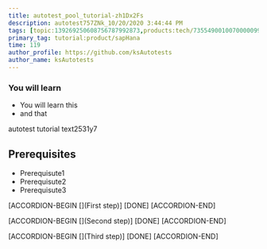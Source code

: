 ```yaml
---
title: autotest_pool_tutorial-zh1Dx2Fs
description: autotest757ZNk_10/20/2020 3:44:44 PM
tags: [topic:139269250608756787992873,products:tech/73554900100700000996,tutorial:experience/advanced]
primary_tag: tutorial:product/sapHana
time: 119
author_profile: https://github.com/ksAutotests
author_name: ksAutotests
---
```

### You will learn
- You will learn this
- and that

autotest tutorial text2531y7

## Prerequisites
- Prerequisute1
- Prerequisute2
- Prerequisute3

[ACCORDION-BEGIN [](First step)]
[DONE]
[ACCORDION-END]

[ACCORDION-BEGIN [](Second step)]
[DONE]
[ACCORDION-END]

[ACCORDION-BEGIN [](Third step)]
[DONE]
[ACCORDION-END]

